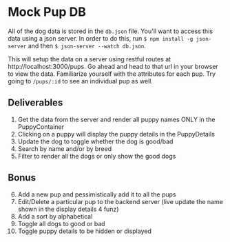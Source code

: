 # Mock Pup DB

All of the dog data is stored in the `db.json` file. You'll want to access this data
using a json server. In order to do this, run `$ npm install -g json-server` and
then `$ json-server --watch db.json`.

This will setup the data on a server using restful routes at http://localhost:3000/pups.
Go ahead and head to that url in your browser to view the data.
Familiarize yourself with the attributes for each pup. Try going to `/pups/:id` to see an individual pup as well.

## Deliverables

1. Get the data from the server and render all puppy names ONLY in the PuppyContainer
2. Clicking on a puppy will display the puppy details in the PuppyDetails
3. Update the dog to toggle whether the dog is good/bad
4. Search by name and/or by breed
5. Filter to render all the dogs or only show the good dogs

## Bonus

6. Add a new pup and pessimistically add it to all the pups
7. Edit/Delete a particular pup to the backend server (live update the name shown in the display details 4 funz)
8. Add a sort by alphabetical
9. Toggle all dogs to good or bad
10. Toggle puppy details to be hidden or displayed
